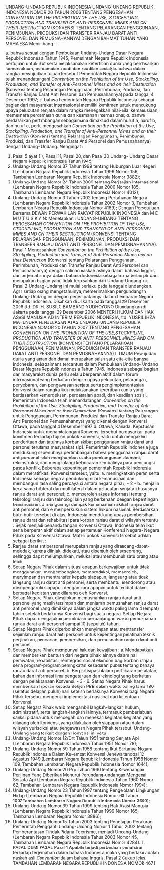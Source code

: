  UNDANG-UNDANG REPUBLIK INDONESIA UNDANG-UNDANG REPUBLIK INDONESIA NOMOR 20 TAHUN 2006 TENTANG PENGESAHAN _CONVENTION ON THE PROHIBITION OF THE USE,_ _STOCKPILING, PRODUCTION AND TRANSFER OF ANTI-PERSONNEL MINES AND_ _ON THEIR DESTRUCTION_ (KONVENSI TENTANG PELARANGAN PENGGUNAAN, PENIMBUNAN, PRODUKSI DAN TRANSFER RANJAU DARAT ANTI PERSONEL DAN PEMUSNAHANNYA)
DENGAN RAHMAT TUHAN YANG MAHA ESA
Menimbang :

a. bahwa sesuai dengan Pembukaan Undang-Undang Dasar Negara Republik Indonesia Tahun 1945, Pemerintah Negara Republik Indonesia bertujuan untuk ikut serta melaksanakan ketertiban dunia yang berdasarkan kemerdekaan, perdamaian abadi dan keadilan sosial;
b. bahwa dalam rangka mewujudkan tujuan tersebut Pemerintah Negara Republik Indonesia telah menandatangani _Convention on the Prohibition of the Use,_ _Stockpiling, Production, and Transfer of Anti-Personnel Mines_ _and on their Destruction_ (Konvensi tentang Pelarangan Penggunaan, Penimbunan, Produksi, dan Transfer Ranjau Darat Anti Personel dan Pemusnahannya) pada tanggal 4 Desember 1997;
c. bahwa Pemerintah Negara Republik Indonesia sebagai bagian dari masyarakat internasional memiliki komitmen untuk mendukung upaya pelucutan senjata dalam rangka menegakkan nilai-nilai kemanusiaan, memelihara perdamaian dunia dan keamanan internasional;
d. bahwa berdasarkan pertimbangan sebagaimana dimaksud dalam huruf a, huruf b, dan huruf c, perlu mengesahkan _Convention on the Prohibition of the Use, Stockpiling,_ _Production, and Transfer of Anti-Personnel Mines and on_ _their_ _Destruction_ (Konvensi tentang Pelarangan Penggunaan, Penimbunan, Produksi, dan Transfer Ranjau Darat Anti Personel dan Pemusnahannya) dengan Undang- Undang.
Mengingat :

1. Pasal 5 ayat (1), Pasal 11, Pasal 20, dan Pasal 30 Undang- Undang Dasar Negara Republik Indonesia Tahun 1945;
2. Undang-Undang Nomor 37 Tahun 1999 tentang Hubungan Luar Negeri (Lembaran Negara Republik Indonesia Tahun 1999 Nomor 156, Tambahan Lembaran Negara Republik Indonesia Nomor 3882);
3. Undang-Undang Nomor 24 Tahun 2000 tentang Perjanjian Internasional (Lembaran Negara Republik Indonesia Tahun 2000 Nomor 185, Tambahan Lembaran Negara Republik Indonesia Nomor 4012);
4. Undang-Undang Nomor 3 Tahun 2002 tentang Pertahanan Negara (Lembaran Negara Republik Indonesia Tahun 2002 Nomor 3, Tambahan Lembaran Negara Republik Indonesia Nomor 4169); Dengan Persetujuan Bersama DEWAN PERWAKILAN RAKYAT REPUBLIK INDONESIA dan M E M U T U S K A N: Menetapkan : UNDANG-UNDANG TENTANG PENGESAHAN _CONVENTION_ _ON_ _THE_ _PROHIBITION_ _OF_ _THE_ _USE,_ _STOCKPILING,_ _PRODUCTION AND TRANSFER OF ANTI-PERSONNEL MINES_ _AND_ _ON_ _THEIR_ _DESTRUCTION_ (KONVENSI TENTANG PELARANGAN PENGGUNAAN, PENIMBUNAN, PRODUKSI DAN TRANSFER RANJAU DARAT ANTI PERSONEL DAN PEMUSNAHANNYA).
Pasal 1
Mengesahkan _Convention on the Prohibition of the Use,_ _Stockpiling, Production and Transfer of Anti-Personnel Mines and_ _on their Destruction_ (Konvensi tentang Pelarangan Penggunaan, Penimbunan, Produksi dan Transfer Ranjau Darat Anti Personel dan Pemusnahannya) dengan salinan naskah aslinya dalam bahasa Inggris dan terjemahannya dalam bahasa Indonesia sebagaimana terlampir dan merupakan bagian yang tidak terpisahkan dari Undang-Undang ini.
Pasal 2
Undang-Undang ini mulai berlaku pada tanggal diundangkan.
Agar setiap orang mengetahuinya, memerintahkan pengundangan Undang-Undang ini dengan penempatannya dalam Lembaran Negara Republik Indonesia. Disahkan di Jakarta pada tanggal 29 Desember 2006 ttd. DR. H. SUSILO BAMBANG YUDHOYONO Diundangkan di Jakarta pada tanggal 29 Desember 2006 MENTERI HUKUM DAN HAK ASASI MANUSIA AD INTERIM REPUBLIK INDONESIA, ttd. YUSRIL IHZA MAHENDRA PENJELASAN ATAS UNDANG-UNDANG REPUBLIK INDONESIA NOMOR 20 TAHUN 2007 TENTANG PENGESAHAN _CONVENTION ON THE PROHIBITION OF THE USE,STOCKPILING,_ _PRODUCTION AND TRANSFER OF ANTI-PERSONNEL MINES AND ON THEIR_ _DESTRUCTION_ (KONVENSI TENTANG PELARANGAN PENGGUNAAN, PENIMBUNAN, PRODUKSI DAN TRANSFER RANJAU DARAT ANTI PERSONEL DAN PEMUSNAHANNYA) I. UMUM Pewujudan dunia yang aman dan damai merupakan salah satu cita-cita bangsa Indonesia, sebagaimana tercantum dalam Pembukaan Undang- Undang Dasar Negara Republik Indonesia Tahun 1945. Indonesia sebagai bagian dari masyarakat dunia perlu selalu berperan aktif dalam forum internasional yang berkaitan dengan upaya pelucutan, pelarangan, penyebaran, dan pengawasan senjata serta pengimplementasian Konvensi dalam rangka ikut melaksanakan ketertiban dunia yang berdasarkan kemerdekaan, perdamaian abadi, dan keadilan sosial. Pemerintah Indonesia telah menandatangani _Convention on the Prohibition_ _of the Use, Stockpiling, Production, and Transfer of Anti-Personnel Mines and_ _on their Destruction_ (Konvensi tentang Pelarangan untuk Penggunaan, Penimbunan, Produksi dan Transfer Ranjau Darat Anti Personel dan Pemusnahannya) yang dikenal dengan Konvensi Ottawa, pada tanggal 4 Desember 1997 di Ottawa, Kanada. Keputusan Indonesia untuk menandatangani Konvensi tersebut berdasarkan pada komitmen terhadap tujuan pokok Konvensi, yaitu untuk mengakhiri penderitaan dan jatuhnya korban akibat penggunaan ranjau darat anti personel terutama masyarakat sipiI. Pemerintah Republik Indonesia juga mendukung sepenuhnya pertimbangan bahwa penggunaan ranjau darat anti personel telah menghambat usaha pembangunan ekonomi, rekonstruksi, dan menghalangi kelancaran kembalinya para pengungsi pasca konflik. Beberapa kepentingan pemerintah Republik Indonesia dalam meratifikasi Konvensi tersebut, yaitu:
a. meningkatkan peran serta Indonesia sebagai negara pendukung nilai kemanusiaan dan membangun rasa saling percaya di antara negara pihak; - 2 - b. menjalin kerja sama bilateral dan multilateral dalam pelucutan senjata khususnya ranjau darat anti personel;
c. memperoleh akses informasi tentang teknologi ranjau dan teknologi lain yang berkenaan dengan kepentingan kemanusiaan; d mengurangi dampak kemanusiaan akibat ranjau darat anti personel; dan e memperkukuh sistem hukum nasional. Berdasarkan butir-butir tersebut di atas, Indonesia mendukung upaya pembersihan ranjau darat dan rehabilitasi para korban ranjau darat di wilayah tertentu _._ Sejak menjadi penanda tangan Konvensi Ottawa, Indonesia telah ikut serta berperan aktif dalam setiap pertemuan Konferensi Negara- Negara Pihak pada Konvensi Ottawa. Materi pokok Konvensi tersebut adalah sebagai berikut :
1. Ranjau darat antipersonel merupakan ranjau yang dirancang-dapat- meledak, karena diinjak, didekati, atau disentuh oleh seseorang, sehingga dapat melumpuhkan, melukai atau membunuh satu orang atau lebih.
2. Setiap Negara Pihak dalam situasi apapun berkewajiban untuk tidak menggunakan, mengembangkan, memproduksi, memperoleh, menyimpan dan mentransfer kepada siapapun, langsung atau tidak langsung ranjau darat anti personel, serta membantu, mendorong atau mempengaruhi siapapun dengan cara apapun untuk terlibat dalam berbagai kegiatan yang dilarang oleh Konvensi.
3. Setiap Negara Pihak diwajibkan memusnahkan ranjau darat anti personel yang masih tersimpan dan menjamin pemusnahan ranjau darat anti personel yang dimilikinya dalam jangka waktu paling lama 4 (empat) tahun setelah berlakunya Konvensi bagi suatu negara. Setiap Negara Pihak dapat mengajukan permintaan perpanjangan waktu pemusnahan ranjau darat anti personel sampai 10 (sepuluh) tahun.
4. Setiap Negara Pihak diperbolehkan menyimpan atau mentransfer sejumlah ranjau darat anti personel untuk kepentingan pelatihan teknik penjinakan, pencarian, pembersihan, dan pemusnahan ranjau darat anti personel.
5. Setiap Negara Pihak mempunyai hak dan kewajiban :
a. Mendapatkan dan memberikan bantuan dari negara pihak lainnya dalam hal perawatan, rehabilitasi, reintegrasi sosial ekonomi bagi korban ranjau serta program-program peningkatan kesadaran publik tentang bahaya ranjau darat anti personel.
b. Berpartisipasi dalam pertukaran peralatan, bahan dan informasi ilmu pengetahuan dan teknologi yang berkaitan dengan pelaksanaan Konvensi. - 3 - 6. Setiap Negara Pihak harus memberikan laporan kepada Sekjen PBB dalam waktu paling lama 180 (seratus delapan puluh) hari setelah berlakunya Konvensi bagi Negara Pihak tersebut mengenai implementasi nasional dari ketentuan Konvensi.
7. Setiap Negara Pihak wajib mengambil langkah-langkah hukum, administratif, serta langkah-langkah lainnya, termasuk pemberlakuan sanksi pidana untuk mencegah dan menekan kegiatan-kegiatan yang dilarang oleh Konvensi, yang dilakukan oleh siapapun atau dalam wilayah yurisdiksi atau pengawasan Negara Pihak tersebut. Undang-Undang yang terkait dengan Konvensi ini yaitu :
1. Undang-Undang Nomor 12/Drt Tahun 1951 tentang Senjata Api (Lembaran Negara Republik Indonesia Tahun 1951 Nomor 78);
2. Undang-Undang Nomor 59 Tahun 1958 tentang Ikut Sertanya Negara Republik Indonesia Dalam Ke-empat Konvensi Jenewa tanggal 12 Agustus 1949 (Lembaran Negara Republik Indonesia Tahun 1958 Nomor 109, Tambahan Lembaran Negara Republik Indonesia Nomor 1644);
3. Undang-Undang Nomor 20 Prp Tahun 1960 tentang Kewenangan Perijinan Yang Diberikan Menurut Perundang-undangan Mengenai Senjata Api (Lembaran Negara Republik Indonesia Tahun 1960 Nomor 62, Tambahan Lembaran Negara Republik Indonesia Nomor 1994);
4. Undang-Undang Nomor 23 Tahun 1997 tentang Pengelolaan Lingkungan Hidup (Lembaran Negara Republik Indonesia Nomor 68 Tahun 1997,Tambahan Lembaran Negara Republik Indonesia Nomor 3699);
5. Undang-Undang Nomor 39 Tahun 1999 tentang Hak Asasi Manusia (Lembaran Negara Republik Indonesia Tahun 1999 Nomor 165, Tambahan Lembaran Negara Nomor 3886);
6. Undang-Undang Nomor 15 Tahun 2003 tentang Penetapan Peraturan Pemerintah Pengganti Undang-Undang Nomor 1 Tahun 2002 tentang Pemberantasan Tindak Pidana Terorisme, menjadi Undang-Undang (Lembaran Negara Republik Indonesia Tahun 2003 Nomor 45, Tambahan Lembaran Negara Republik Indonesia Nomor 4284). II. PASAL DEMI PASAL Pasal 1 Apabila terjadi perbedaan penafsiran terhadap terjemahan dalam bahasa Indonesia maka yang berlaku adalah naskah asli _Convention_ dalam bahasa Inggris. Pasal 2 Cukup jelas. TAMBAHAN LEMBARAN NEGARA REPUBLIK INDONESIA NOMOR 4671